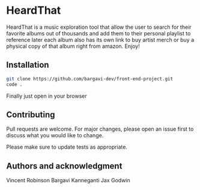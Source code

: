 # HeardThat

HeardThat is a music exploration tool that allow the
user to search for their favorite albums out of thousands 
and add them to their personal playlist to reference later
each album also has its own link to buy artist merch or buy 
a physical copy of that album right from amazon. Enjoy!

## Installation

```bash
git clone https://github.com/bargavi-dev/front-end-project.git
code .
```
Finally just open in your browser

## Contributing
Pull requests are welcome. For major changes, please open an issue first to discuss what you would like to change.

Please make sure to update tests as appropriate.


## Authors and acknowledgment
Vincent Robinson
Bargavi Kanneganti
Jax Godwin